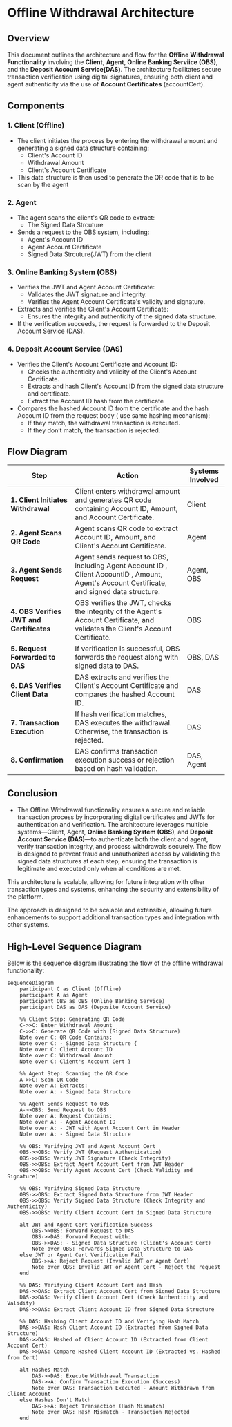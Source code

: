 # Offline Withdrawal Architecture

## Overview

This document outlines the architecture and flow for the **Offline Withdrawal Functionality** involving the **Client**, **Agent**, **Online Banking Serviice (OBS)**,  and the **Deposit Account Service(DAS)**. The architecture facilitates secure transaction verification using digital signatures, ensuring both client and agent authenticity via the use of **Account Certificates** (accountCert).


## Components

### 1. **Client (Offline)**
   - The client initiates the process by entering the withdrawal amount and generating a signed data structure containing:
     - Client's Account ID
     - Withdrawal Amount
     - Client's Account Certificate 
  - This  data structure is then used to generate the QR code that is to be scan by the agent

### 2. **Agent**
   - The agent scans the client's QR code to extract:
     - The Signed Data Strcuture
   - Sends a request to the OBS system, including:
     - Agent's Account ID
     - Agent Account Certificate 
     - Signed Data Strcuture(JWT) from the client

### 3. **Online Banking System (OBS)**
   - Verifies the JWT and Agent Account Certificate:
     - Validates the JWT signature and integrity.
     - Verifies the Agent Account Certificate's validity and signature.
   - Extracts and verifies the Client's Account Certificate:
     - Ensures the integrity and authenticity of the signed data structure.
   - If the verification succeeds, the request is forwarded to the Deposit Account Service (DAS).

### 4. **Deposit Account Service (DAS)**
   - Verifies the Client's Account Certificate and Account ID:
     - Checks the authenticity and validity of the Client's Account Certificate.
     - Extracts and hash Client's Account ID from the signed data structure and certificate.
     - Extract the Account ID hash from the certificate
   - Compares the hashed Account ID from the certificate and the hash Account ID from the request body ( use same hashing mechanism):
     - If they match, the withdrawal transaction is executed.
     - If they don’t match, the transaction is rejected.

## Flow Diagram

| Step                          | Action                                                                                                                                         | Systems Involved   |
|-------------------------------|------------------------------------------------------------------------------------------------------------------------------------------------|---------------------|
| **1. Client Initiates Withdrawal** | Client enters withdrawal amount and generates QR code containing Account ID, Amount, and Account Certificate.                                      | Client              |
| **2. Agent Scans QR Code**       | Agent scans QR code to extract Account ID, Amount, and Client's Account Certificate.                                                             | Agent               |
| **3. Agent Sends Request**       | Agent sends request to OBS, including Agent Account ID , Client AccountID , Amount,  Agent's Account Certificate, and signed data structure.                   | Agent, OBS          |
| **4. OBS Verifies JWT and Certificates** | OBS verifies the JWT, checks the integrity of the Agent's Account Certificate, and validates the Client's Account Certificate.                      | OBS                 |
| **5. Request Forwarded to DAS**  | If verification is successful, OBS forwards the request along with signed data to DAS.                                                            | OBS, DAS            |
| **6. DAS Verifies Client Data**  | DAS extracts and verifies the Client's Account Certificate and compares the hashed Account ID.                                                    | DAS                 |
| **7. Transaction Execution**     | If hash verification matches, DAS executes the withdrawal. Otherwise, the transaction is rejected.                                                | DAS                 |
| **8. Confirmation**              | DAS confirms transaction execution success or rejection based on hash validation.                                                                | DAS, Agent          |




## Conclusion

- The Offline Withdrawal functionality ensures a secure and reliable transaction process by incorporating digital certificates and JWTs for authentication and verification. The architecture leverages multiple systems—Client, Agent, **Online Banking System (OBS)**, and **Deposit Account Service (DAS)**—to authenticate both the client and agent, verify transaction integrity, and process withdrawals securely. The flow is designed to prevent fraud and unauthorized access by validating the signed data structures at each step, ensuring the transaction is legitimate and executed only when all conditions are met.

This architecture is scalable, allowing for future integration with other transaction types and systems, enhancing the security and extensibility of the platform.


The approach is designed to be scalable and extensible, allowing future enhancements to support additional transaction types and integration with other systems.

## High-Level Sequence Diagram

Below is the sequence diagram illustrating the flow of the offline withdrawal functionality:


```mermaid
sequenceDiagram
    participant C as Client (Offline)
    participant A as Agent
    participant OBS as OBS (Online Banking Service)
    participant DAS as DAS (Deposite Account Service)

    %% Client Step: Generating QR Code
    C->>C: Enter Withdrawal Amount
    C->>C: Generate QR Code with (Signed Data Structure)
    Note over C: QR Code Contains:
    Note over C: - Signed Data Structure {
    Note over C: Client Account ID
    Note over C: Withdrawal Amount
    Note over C: Client's Account Cert }

    %% Agent Step: Scanning the QR Code
    A->>C: Scan QR Code
    Note over A: Extracts:
    Note over A: - Signed Data Structure

    %% Agent Sends Request to OBS
    A->>OBS: Send Request to OBS
    Note over A: Request Contains:
    Note over A: - Agent Account ID
    Note over A: - JWT with Agent Account Cert in Header
    Note over A: - Signed Data Structure

    %% OBS: Verifying JWT and Agent Account Cert
    OBS->>OBS: Verify JWT (Request Authentication)
    OBS->>OBS: Verify JWT Signature (Check Integrity)
    OBS->>OBS: Extract Agent Account Cert from JWT Header
    OBS->>OBS: Verify Agent Account Cert (Check Validity and Signature)

    %% OBS: Verifying Signed Data Structure
    OBS->>OBS: Extract Signed Data Structure from JWT Header
    OBS->>OBS: Verify Signed Data Structure (Check Integrity and Authenticity)
    OBS->>OBS: Verify Client Account Cert in Signed Data Structure

    alt JWT and Agent Cert Verification Success
        OBS->>OBS: Forward Request to DAS
        OBS->>DAS: Forward Request with:
        OBS->>DAS: - Signed Data Structure (Client's Account Cert)
        Note over OBS: Forwards Signed Data Structure to DAS
    else JWT or Agent Cert Verification Fail
        OBS->>A: Reject Request (Invalid JWT or Agent Cert)
        Note over OBS: Invalid JWT or Agent Cert - Reject the request
    end

    %% DAS: Verifying Client Account Cert and Hash
    DAS->>DAS: Extract Client Account Cert from Signed Data Structure
    DAS->>DAS: Verify Client Account Cert (Check Authenticity and Validity)
    DAS->>DAS: Extract Client Account ID from Signed Data Structure

    %% DAS: Hashing Client Account ID and Verifying Hash Match
    DAS->>DAS: Hash Client Account ID (Extracted from Signed Data Structure)
    DAS->>DAS: Hashed of Client Account ID (Extracted from Client Account Cert)
    DAS->>DAS: Compare Hashed Client Account ID (Extracted vs. Hashed from Cert)

    alt Hashes Match
        DAS->>DAS: Execute Withdrawal Transaction
        DAS->>A: Confirm Transaction Execution (Success)
        Note over DAS: Transaction Executed - Amount Withdrawn from Client Account
    else Hashes Don't Match
        DAS->>A: Reject Transaction (Hash Mismatch)
        Note over DAS: Hash Mismatch - Transaction Rejected
    end
  ```